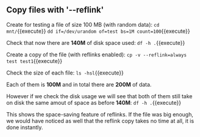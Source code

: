 ## Copy files with '--reflink'

Create for testing a file of size 100 MB (with random data):
`cd mnt/`{{execute}}
`dd if=/dev/urandom of=test bs=1M count=100`{{execute}}

Check that now there are **140M** of disk space used:
`df -h .`{{execute}}

Create a copy of the file (with reflinks enabled):
`cp -v --reflink=always test test1`{{execute}}

Check the size of each file:
`ls -hsl`{{execute}}

Each of them is **100M** and in total there are **200M** of data.

However if we check the disk usage we will see that both of them still
take on disk the same amout of space as before **140M**:
`df -h .`{{execute}}

This shows the space-saving feature of reflinks. If the file was big
enough, we would have noticed as well that the reflink copy takes no
time at all, it is done instantly.
